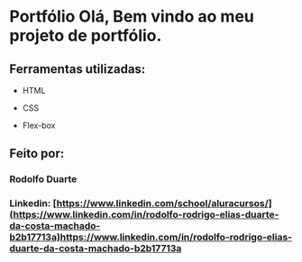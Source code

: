 # Portfólio Olá, Bem vindo ao meu projeto de portfólio.



## Ferramentas utilizadas:

* HTML

* CSS

* Flex-box

## Feito por:

### Rodolfo Duarte

### Linkedin: [https://www.linkedin.com/school/aluracursos/](https://www.linkedin.com/in/rodolfo-rodrigo-elias-duarte-da-costa-machado-b2b17713a)https://www.linkedin.com/in/rodolfo-rodrigo-elias-duarte-da-costa-machado-b2b17713a

```
